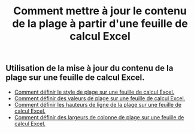 ﻿---
title: Comment mettre à jour le contenu de la plage à partir d'une feuille de calcul Excel
second_title: Aspose.Cells Cloud Documen
linktitle: Mise à jour
type: docs
url: /fr/ranges/update/
keywords: How to update range content from an Excel worksheet
description: Aspose.Cells Cloud REST API prend en charge la mise à jour du contenu de la plage à partir d'une feuille de calcul Excel. SDK prend en charge les types de langages de développement. Ils incluent Android, C#, Go, Java, NodeJS, Perl, PHP, Python, Ruby et Swift
weight: 20
---
## Utilisation de la mise à jour du contenu de la plage sur une feuille de calcul Excel.


- [Comment définir le style de plage sur une feuille de calcul Excel.](/cells/fr/ranges/update/style/) 
- [Comment définir des valeurs de plage sur une feuille de calcul Excel.](/cells/fr/ranges/update/values/) 
- [Comment définir les hauteurs de ligne de la plage sur une feuille de calcul Excel.](/cells/fr/ranges/update/row-height/) 
- [Comment définir des largeurs de colonne de plage sur une feuille de calcul Excel.](/cells/fr/ranges/update/column-width/) 
